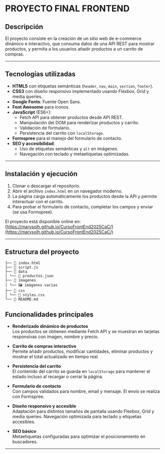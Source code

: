 # PROYECTO FINAL FRONTEND

## Descripción
 El proyecto consiste en la creación de un sitio web de e-commerce dinámico e interactivo, que consuma datos de una API REST para mostrar productos, y permita a los usuarios añadir productos a un carrito de compras.

---

## Tecnologías utilizadas
- **HTML5** con etiquetas semánticas (`header`, `nav`, `main`, `section`, `footer`).
- **CSS3** con diseño responsivo implementado usando Flexbox, Grid y media queries.
- **Google Fonts**: Fuente Open Sans.
- **Font Awesome** para íconos.
- **JavaScript** (ES6+):
  - Fetch API para obtener productos desde API REST.
  - Manipulación del DOM para renderizar productos y carrito.
  - Validación de formulario.
  - Persistencia del carrito con `localStorage`.
- **Formspree** para el manejo del formulario de contacto.
- **SEO y accesibilidad**:
  - Uso de etiquetas semánticas y `alt` en imágenes.
  - Navegación con teclado y metaetiquetas optimizadas.

---

## Instalación y ejecución
1. Clonar o descargar el repositorio.
2. Abrir el archivo `index.html` en un navegador moderno.
3. La página carga automáticamente los productos desde la API y permite interactuar con el carrito.
4. Para probar el formulario de contacto, completar los campos y enviar (se usa Formspree).

El proyecto está disponible online en:  
[https://marysolh.github.io/CursoFrontEnd2025CaC/](https://marysolh.github.io/CursoFrontEnd2025CaC/)

---

## Estructura del proyecto
```📁 proyectoFinalFrontEnd
├── 📄 index.html
├── 📄 script.js
├── 📁 data
│ └── 📄 productos.json
├── 📁 imagenes
│ └── 🖼️ imágenes varias
├── 📁 css
│ └── 📄 styles.css
└── 📄 README.md
```

## Funcionalidades principales

- **Renderizado dinámico de productos**  
  Los productos se obtienen mediante Fetch API y se muestran en tarjetas responsivas con imagen, nombre y precio.

- **Carrito de compras interactivo**  
  Permite añadir productos, modificar cantidades, eliminar productos y mostrar el total actualizado en tiempo real.

- **Persistencia del carrito**  
  El contenido del carrito se guarda en `localStorage` para mantener el estado incluso al recargar o cerrar la página.

- **Formulario de contacto**  
  Con campos validados para nombre, email y mensaje. El envío se realiza con Formspree.

- **Diseño responsivo y accesible**  
  Adaptación para distintos tamaños de pantalla usando Flexbox, Grid y media queries. Navegación optimizada para teclado y etiquetas accesibles.

- **SEO básico**  
  Metaetiquetas configuradas para optimizar el posicionamiento en buscadores.

---